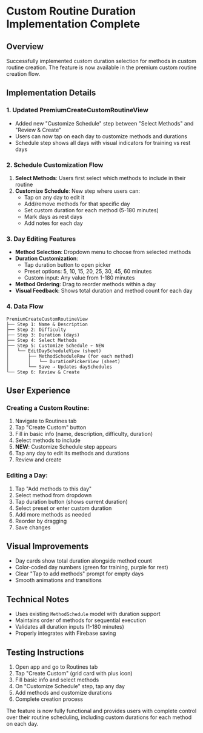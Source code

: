 # Custom Routine Duration Implementation Complete

## Overview
Successfully implemented custom duration selection for methods in custom routine creation. The feature is now available in the premium custom routine creation flow.

## Implementation Details

### 1. Updated PremiumCreateCustomRoutineView
- Added new "Customize Schedule" step between "Select Methods" and "Review & Create"
- Users can now tap on each day to customize methods and durations
- Schedule step shows all days with visual indicators for training vs rest days

### 2. Schedule Customization Flow
1. **Select Methods**: Users first select which methods to include in their routine
2. **Customize Schedule**: New step where users can:
   - Tap on any day to edit it
   - Add/remove methods for that specific day
   - Set custom duration for each method (5-180 minutes)
   - Mark days as rest days
   - Add notes for each day

### 3. Day Editing Features
- **Method Selection**: Dropdown menu to choose from selected methods
- **Duration Customization**: 
  - Tap duration button to open picker
  - Preset options: 5, 10, 15, 20, 25, 30, 45, 60 minutes
  - Custom input: Any value from 1-180 minutes
- **Method Ordering**: Drag to reorder methods within a day
- **Visual Feedback**: Shows total duration and method count for each day

### 4. Data Flow
```
PremiumCreateCustomRoutineView
├── Step 1: Name & Description
├── Step 2: Difficulty
├── Step 3: Duration (days)
├── Step 4: Select Methods
├── Step 5: Customize Schedule ← NEW
│   └── EditDayScheduleView (sheet)
│       ├── MethodScheduleRow (for each method)
│       │   └── DurationPickerView (sheet)
│       └── Save → Updates daySchedules
└── Step 6: Review & Create
```

## User Experience

### Creating a Custom Routine:
1. Navigate to Routines tab
2. Tap "Create Custom" button
3. Fill in basic info (name, description, difficulty, duration)
4. Select methods to include
5. **NEW**: Customize Schedule step appears
6. Tap any day to edit its methods and durations
7. Review and create

### Editing a Day:
1. Tap "Add methods to this day"
2. Select method from dropdown
3. Tap duration button (shows current duration)
4. Select preset or enter custom duration
5. Add more methods as needed
6. Reorder by dragging
7. Save changes

## Visual Improvements
- Day cards show total duration alongside method count
- Color-coded day numbers (green for training, purple for rest)
- Clear "Tap to add methods" prompt for empty days
- Smooth animations and transitions

## Technical Notes
- Uses existing `MethodSchedule` model with duration support
- Maintains order of methods for sequential execution
- Validates all duration inputs (1-180 minutes)
- Properly integrates with Firebase saving

## Testing Instructions
1. Open app and go to Routines tab
2. Tap "Create Custom" (grid card with plus icon)
3. Fill basic info and select methods
4. On "Customize Schedule" step, tap any day
5. Add methods and customize durations
6. Complete creation process

The feature is now fully functional and provides users with complete control over their routine scheduling, including custom durations for each method on each day.